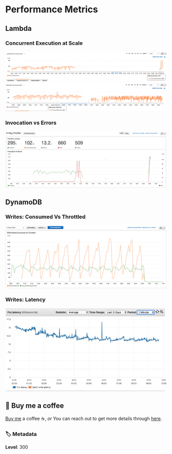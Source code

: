 # Performance Metrics

## Lambda

### Concurrent Execution at Scale

![miztiik Concurrent Execution at Scale](images/lambda_concurrent_1_minute_01.png)
![miztiik Concurrent Execution at Scale](images/lambda_concurrent_1_minute_00.png)

### Invocation vs Errors

![miztiik Concurrent Execution at Scale](images/lambda_invocation_vs_errors.png)

## DynamoDB

### Writes: Consumed Vs Throttled

![miztiik Writes: Consumed Vs Throttled](images/ddb_consumed_vs_throttled_writes_00.png)

### Writes: Latency

![miztiik Writes: Latency](images/ddb_put_latency.png)

## 👋 Buy me a coffee

[Buy me](https://paypal.me/valaxy) a coffee ☕, _or_ You can reach out to get more details through [here](https://youtube.com/c/valaxytechnologies/about).

### 🏷️ Metadata

**Level**: 300
